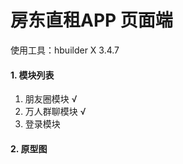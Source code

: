 # 房东直租APP 页面端

使用工具：hbuilder X 3.4.7

#### 1. 模块列表
1. 朋友圈模块     √
2. 万人群聊模块   √
3. 登录模块

#### 2. 原型图
